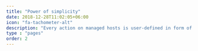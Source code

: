 ```yaml
---
title: "Power of simplicity"
date: 2018-12-28T11:02:05+06:00
icon: "fa-tachometer-alt"
description: "Every action on managed hosts is user-defined in form of bash scripts."
type : "pages"
order: 2
---
```

